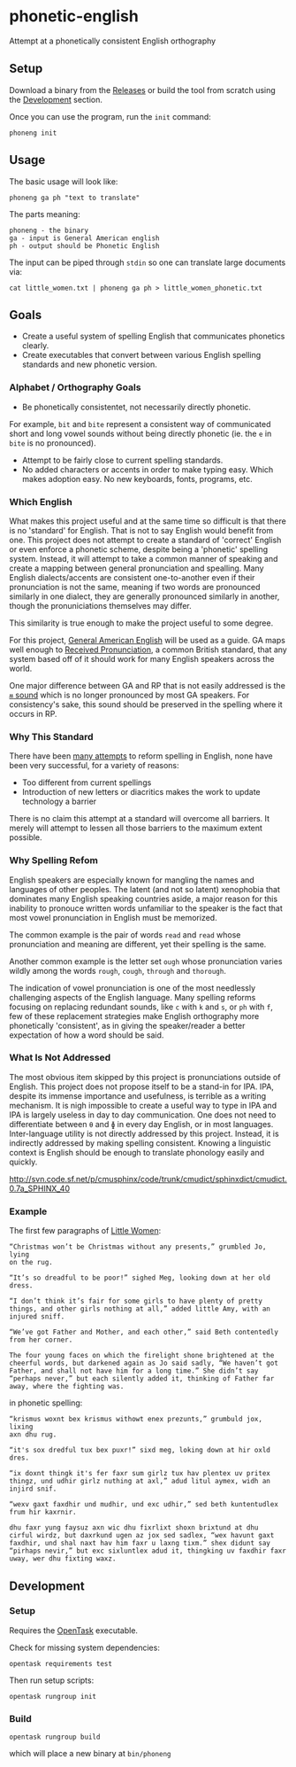 # phonetic-english
Attempt at a phonetically consistent English orthography

## Setup

Download a binary from the [Releases](https://github.com/dmcblue/phonetic-english/releases) or build the tool from scratch using the [Development](#development) section.

Once you can use the program, run the `init` command:
```shell
phoneng init
```

## Usage

The basic usage will look like:
```shell
phoneng ga ph "text to translate"
```
The parts meaning:
```
phoneng - the binary
ga - input is General American english
ph - output should be Phonetic English
```

The input can be piped through `stdin` so one can translate large documents via:
```shell
cat little_women.txt | phoneng ga ph > little_women_phonetic.txt
```

## Goals

- Create a useful system of spelling English that communicates phonetics clearly.
- Create executables that convert between various English spelling standards and new phonetic version.

### Alphabet / Orthography Goals

- Be phonetically consistentet, not necessarily directly phonetic.

For example, `bit` and `bite` represent a consistent way of communicated short and long vowel sounds without being directly phonetic (ie. the `e` in `bite` is no pronounced).

- Attempt to be fairly close to current spelling standards.
- No added characters or accents in order to make typing easy. Which makes adoption easy. No new keyboards, fonts, programs, etc.

### Which English

What makes this project useful and at the same time so difficult is that there is no 'standard' for English.
That is not to say English would benefit from one.
This project does not attempt to create a standard of 'correct' English or even enforce a phonetic scheme, despite being a 'phonetic' spelling system.
Instead, it will attempt to take a common manner of speaking and create a mapping between general pronunciation and spealling.
Many English dialects/accents are consistent one-to-another even if their pronunciation is not the same,
meaning if two words are pronounced similarly in one dialect,
they are generally pronounced similarly in another,
though the pronuniciations themselves may differ.

This similarity is true enough to make the project useful to some degree.

For this project, [General American English](https://en.wikipedia.org/wiki/General_American_English) will be used as a guide.
GA maps well enough to [Received Pronunciation](200~https://en.wikipedia.org/wiki/Received_Pronunciation), a common British standard, that any system based off of it should work for many English speakers across the world.

One major difference between GA and RP that is not easily addressed is the [`ʍ` sound](https://en.wikipedia.org/wiki/Voiceless_labialized_velar_approximant) which is no longer pronounced by most GA speakers. For consistency's sake, this sound should be preserved in the spelling where it occurs in RP.

### Why This Standard

There have been [many attempts](https://en.wikipedia.org/wiki/English-language_spelling_reform) to reform spelling in English,
none have been very successful, for a variety of reasons:

- Too different from current spellings
- Introduction of new letters or diacritics makes the work to update technology a barrier

There is no claim this attempt at a standard will overcome all barriers. It merely will attempt to lessen all those barriers to the maximum extent possible.

### Why Spelling Refom

English speakers are especially known for mangling the names and languages of other peoples.
The latent (and not so latent) xenophobia that dominates many English speaking countries aside,
a major reason for this inability to pronouce written words unfamiliar to the speaker
is the fact that most vowel pronunciation in English must be memorized.

The common example is the pair of words `read` and `read` whose pronunciation and meaning are different, yet their spelling is the same.

Another common example is the letter set `ough` whose pronunciation varies wildly among the words `rough`, `cough`, `through` and `thorough`.

The indication of vowel pronunciation is one of the most needlessly challenging aspects of the English language.
Many spelling reforms focusing on replacing redundant sounds, like `c` with `k` and `s`, or `ph` with `f`, few of these
replacement strategies make English orthography more phonetically 'consistent', as in giving the speaker/reader a better
expectation of how a word should be said.

### What Is Not Addressed

The most obvious item skipped by this project is pronunciations outside of English.
This project does not propose itself to be a stand-in for IPA.
IPA, despite its immense importance and usefulness, is terrible as a writing mechanism.
It is nigh impossible to create a useful way to type in IPA and IPA is largely useless in day to day communication.
One does not need to differentiate between `θ` and `ɸ` in every day English, or in most languages.
Inter-language utility is not directly addressed by this project.
Instead, it is indirectly addressed by making spelling consistent.
Knowing a linguistic context is English should be enough to translate phonology easily and quickly.

http://svn.code.sf.net/p/cmusphinx/code/trunk/cmudict/sphinxdict/cmudict.0.7a_SPHINX_40

### Example

The first few paragraphs of [Little Women](https://gutenberg.org/ebooks/514):
```
“Christmas won’t be Christmas without any presents,” grumbled Jo, lying
on the rug.

“It’s so dreadful to be poor!” sighed Meg, looking down at her old
dress.

“I don’t think it’s fair for some girls to have plenty of pretty
things, and other girls nothing at all,” added little Amy, with an
injured sniff.

“We’ve got Father and Mother, and each other,” said Beth contentedly
from her corner.

The four young faces on which the firelight shone brightened at the
cheerful words, but darkened again as Jo said sadly, “We haven’t got
Father, and shall not have him for a long time.” She didn’t say
“perhaps never,” but each silently added it, thinking of Father far
away, where the fighting was.
```
in phonetic spelling:
```
“krismus woxnt bex krismus withowt enex prezunts,” grumbuld jox, lixing
axn dhu rug.

“it's sox dredful tux bex puxr!” sixd meg, loking down at hir oxld
dres.

“ix doxnt thingk it's fer faxr sum girlz tux hav plentex uv pritex
thingz, und udhir girlz nuthing at axl,” adud litul aymex, widh an
injird snif.

“wexv gaxt faxdhir und mudhir, und exc udhir,” sed beth kuntentudlex
frum hir kaxrnir.

dhu faxr yung faysuz axn wic dhu fixrlixt shoxn brixtund at dhu
cirful wirdz, but daxrkund ugen az jox sed sadlex, “wex havunt gaxt
faxdhir, und shal naxt hav him faxr u laxng tixm.” shex didunt say
“pirhaps nevir,” but exc sixluntlex adud it, thingking uv faxdhir faxr
uway, wer dhu fixting waxz.
```

## Development

### Setup

Requires the [OpenTask](https://github.com/interealm-games/opentask) executable.

Check for missing system dependencies:
```
opentask requirements test
```

Then run setup scripts:
```
opentask rungroup init
```

### Build

```
opentask rungroup build
```
which will place a new binary at `bin/phoneng`
